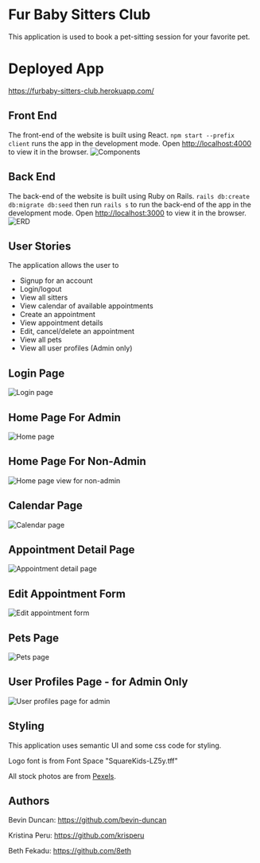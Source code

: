 # Fur Baby Sitters Club

This application is used to book a pet-sitting session for your favorite pet.

# Deployed App

https://furbaby-sitters-club.herokuapp.com/

## Front End

The front-end of the website is built using React.
`npm start --prefix client` runs the app in the development mode.
Open [http://localhost:4000](http://localhost:4000) to view it in the browser.
![Components](./client/public/images/Components.png)

## Back End

The back-end of the website is built using Ruby on Rails.
`rails db:create db:migrate db:seed` then run `rails s` to run the back-end of the app in the development mode.
Open [http://localhost:3000](http://localhost:3000) to view it in the browser.
![ERD](./client/public/images/ERD.png)

## User Stories

The application allows the user to 
  * Signup for an account
  * Login/logout
  * View all sitters
  * View calendar of available appointments
  * Create an appointment 
  * View appointment details
  * Edit, cancel/delete an appointment
  * View all pets
  * View all user profiles (Admin only)

## Login Page
![Login page](./client/public/images/loginPage.png)

## Home Page For Admin
![Home page](./client/public/images/HomePage.png)

## Home Page For Non-Admin
![Home page view for non-admin](./client/public/images/PageViewForNonAdmin.png)

## Calendar Page
![Calendar page](./client/public/images/CalendarPage.png)

## Appointment Detail Page
![Appointment detail page](./client/public/images/AppointmentDetail.png)

## Edit Appointment Form
![Edit appointment form](./client/public/images/EditAppt.png)

## Pets Page
![Pets page](./client/public/images/PetsPage.png)

## User Profiles Page - for Admin Only
![User profiles page for admin](./client/public/images/AllUserProfiles.png)

## Styling

This application uses semantic UI and some css code for styling.

Logo font is from Font Space "SquareKids-LZ5y.tff"

All stock photos are from [Pexels](https://www.pexels.com/).

## Authors

Bevin Duncan: https://github.com/bevin-duncan

Kristina Peru: https://github.com/krisperu

Beth Fekadu: https://github.com/8eth
